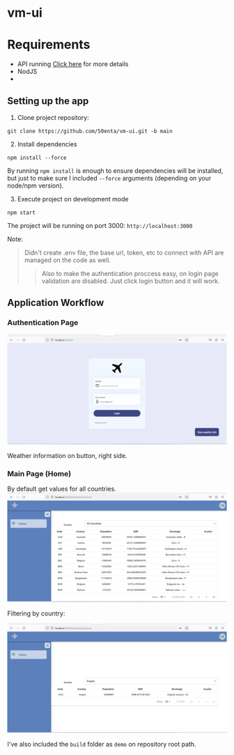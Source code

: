 # vm-ui

# Requirements
- API running [Click here](https://github.com/50enta/vm-api.git) for more details
- NodJS 
-
 
## Setting up the app
1. Clone project repository:
```
git clone https://github.com/50enta/vm-ui.git -b main
```

2. Install dependencies
```
npm install --force
```
By running `npm install` is enough to ensure dependencies will be installed, but just to make sure I included `--force` arguments (depending on your node/npm version).

3. Execute project on development mode
```
npm start
```
The project will be running on port 3000: `http://localhost:3000`


Note:
> Didn't create .env file, the base url, token, etc to connect with API are managed on the code as well.
>> Also to make the authentication proccess easy, on login page validation are disabled. Just click login button and it will work.


## Application Workflow

### Authentication Page
![Login Page](assets/login.png)

Weather information on button, right side.

### Main Page (Home)

By default get values for all countries.
![Main Page](assets/main.png)

Filtering by country:

![Main Page](assets/main2.png)

I've also included the `build` folder as `demo` on repository root path.